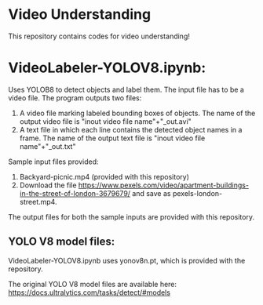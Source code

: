 # Video Understanding
This repository contains codes for video understanding!

# VideoLabeler-YOLOV8.ipynb:
Uses YOLOB8 to detect objects and label them. The input file has to be a video file. The program outputs two files:
1. A video file marking labeled bounding boxes of objects. The name of the output video file is "inout video file name"+"_out.avi"
2. A text file in which each line contains the detected object names in a frame. The name of the output text file is "inout video file name"+"_out.txt"

Sample input files provided:
1. Backyard-picnic.mp4 (provided with this repository)
2. Download the file https://www.pexels.com/video/apartment-buildings-in-the-street-of-london-3679679/ and save as pexels-london-street.mp4.

The output files for both the sample inputs are provided with this repository. 
 
## YOLO V8 model files:
VideoLabeler-YOLOV8.ipynb uses yonov8n.pt, which is provided with the repository.

The original YOLO V8 model files are available here: https://docs.ultralytics.com/tasks/detect/#models 

